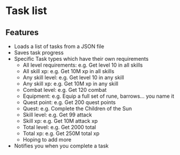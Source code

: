 # Task list

## Features
- Loads a list of tasks from a JSON file
- Saves task progress
- Specific Task types which have their own requirements
  - All level requirements: e.g. Get level 10 in all skills
  - All skill xp: e.g. Get 10M xp in all skills
  - Any skill level: e.g. Get level 10 in any skill
  - Any skill xp: e.g. Get 10M xp in any skill
  - Combat level: e.g. Get 120 combat
  - Equipment: e.g. Equip a full set of rune, barrows... you name it
  - Quest point: e.g. Get 200 quest points
  - Quest: e.g. Complete the Children of the Sun
  - Skill level: e.g. Get 99 attack
  - Skill xp: e.g. Get 10M attack xp
  - Total level: e.g. Get 2000 total
  - Total xp: e.g. Get 250M total xp
  - Hoping to add more
- Notifies you when you complete a task
